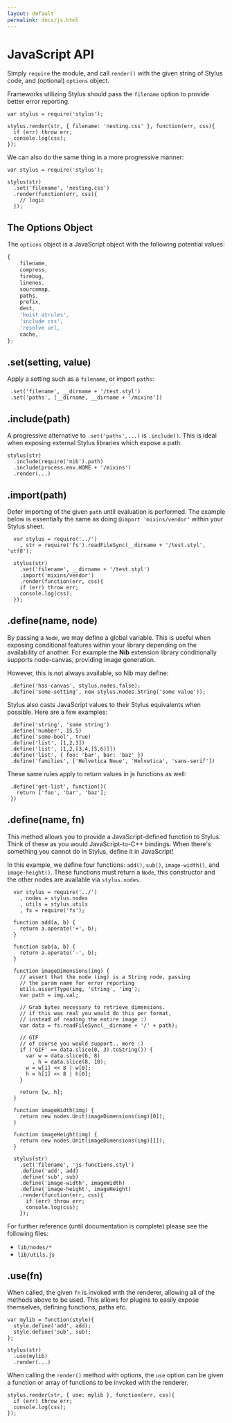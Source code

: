 ```yaml
---
layout: default
permalink: docs/js.html
---
```


# JavaScript API

Simply `require` the module, and call `render()` with the given string of Stylus code, and (optional) `options` object. 

Frameworks utilizing Stylus should pass the `filename` option to provide better error reporting.

    var stylus = require('stylus');

    stylus.render(str, { filename: 'nesting.css' }, function(err, css){
      if (err) throw err;
      console.log(css);
    });

We can also do the same thing in a more progressive manner:

    var stylus = require('stylus');

    stylus(str)
      .set('filename', 'nesting.css')
      .render(function(err, css){
        // logic
      });
      
## The Options Object

The `options` object is a JavaScript object with the following potential values:

```javascript
{
	filename,
	compress, 
	firebug,
	linenos,
	sourcemap,
	paths,
	prefix,
	dest,
	'hoist atrules',
	'include css',
	'resolve url,
	cache,
};
```

## .set(setting, value)

 Apply a setting such as a `filename`, or import `paths`:
 
     .set('filename', __dirname + '/test.styl')
     .set('paths', [__dirname, __dirname + '/mixins'])

## .include(path)

  A progressive alternative to `.set('paths',...)` is `.include()`.  This is ideal when exposing external Stylus libraries which expose a path.
  
    stylus(str)
      .include(require('nib').path)
      .include(process.env.HOME + '/mixins')
      .render(...)

## .import(path)

Defer importing of the given `path` until evaluation is performed. The example below is essentially the same as doing `@import 'mixins/vendor'` within your Stylus sheet.

      var stylus = require('../')
        , str = require('fs').readFileSync(__dirname + '/test.styl', 'utf8');

      stylus(str)
        .set('filename', __dirname + '/test.styl')
        .import('mixins/vendor')
        .render(function(err, css){
        if (err) throw err;
        console.log(css);
      });

## .define(name, node)

 By passing a `Node`, we may define a global variable. This is useful when exposing conditional features within your library depending on the availability of another. For example the **Nib** extension library conditionally supports node-canvas, providing image generation. 
 
 However, this is not always available, so Nib may define:
 
     .define('has-canvas', stylus.nodes.false);
     .define('some-setting', new stylus.nodes.String('some value'));

 Stylus also casts JavaScript values to their Stylus equivalents when possible. Here are a few examples:

     .define('string', 'some string')
     .define('number', 15.5)
     .define('some-bool', true)
     .define('list', [1,2,3])
     .define('list', [1,2,[3,4,[5,6]]])
     .define('list', { foo: 'bar', bar: 'baz' })
     .define('families', ['Helvetica Neue', 'Helvetica', 'sans-serif'])

  These same rules apply to return values in js functions as well:

     .define('get-list', function(){
       return ['foo', 'bar', 'baz'];
     })

## .define(name, fn)

 This method allows you to provide a JavaScript-defined function to Stylus. Think of these as you would JavaScript-to-C++ bindings. When there's something you cannot do in Stylus, define it in JavaScript!

In this example, we define four functions: `add()`, `sub()`, `image-width()`, and `image-height()`. These functions must return a `Node`, this constructor and the other nodes are available via `stylus.nodes`.

      var stylus = require('../')
        , nodes = stylus.nodes
        , utils = stylus.utils
        , fs = require('fs');

      function add(a, b) {
        return a.operate('+', b);
      }

      function sub(a, b) {
        return a.operate('-', b);
      }

      function imageDimensions(img) {
        // assert that the node (img) is a String node, passing
        // the param name for error reporting
        utils.assertType(img, 'string', 'img');
        var path = img.val;

        // Grab bytes necessary to retrieve dimensions.
        // if this was real you would do this per format,
        // instead of reading the entire image :)
        var data = fs.readFileSync(__dirname + '/' + path);

        // GIF
        // of course you would support.. more :)
        if ('GIF' == data.slice(0, 3).toString()) {
          var w = data.slice(6, 8)
            , h = data.slice(8, 10);
          w = w[1] << 8 | w[0];
          h = h[1] << 8 | h[0];
        }

        return [w, h];
      }

      function imageWidth(img) {
        return new nodes.Unit(imageDimensions(img)[0]);
      }

      function imageHeight(img) {
        return new nodes.Unit(imageDimensions(img)[1]);
      }

      stylus(str)
        .set('filename', 'js-functions.styl')
        .define('add', add)
        .define('sub', sub)
        .define('image-width', imageWidth)
        .define('image-height', imageHeight)
        .render(function(err, css){
          if (err) throw err;
          console.log(css);
        });

 For further reference (until documentation is complete) please see the following files:
 
   - `lib/nodes/*`
   - `lib/utils.js`

## .use(fn)

  When called, the given `fn` is invoked with the renderer, allowing all of the methods above to be used. This allows for plugins to easily expose themselves, defining functions, paths etc.

    var mylib = function(style){
      style.define('add', add);
      style.define('sub', sub);
    };

    stylus(str)
      .use(mylib)
      .render(...)

  When calling the `render()` method with options, the `use` option can be given
  a function or array of functions to be invoked with the renderer.

    stylus.render(str, { use: mylib }, function(err, css){
      if (err) throw err;
      console.log(css);
    });
